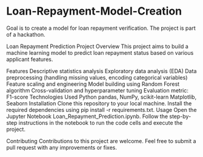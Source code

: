# Loan-Repayment-Model-Creation
Goal is to create a model for loan repayment verification.  The project is part of a hackathon.

Loan Repayment Prediction Project
Overview
This project aims to build a machine learning model to predict loan repayment status based on various applicant features.

Features
Descriptive statistics analysis
Exploratory data analysis (EDA)
Data preprocessing (handling missing values, encoding categorical variables)
Feature scaling and engineering
Model building using Random Forest algorithm
Cross-validation and hyperparameter tuning
Evaluation metric: F1-score
Technologies Used
Python
pandas, NumPy, scikit-learn
Matplotlib, Seaborn
Installation
Clone this repository to your local machine.
Install the required dependencies using pip install -r requirements.txt.
Usage
Open the Jupyter Notebook Loan_Repayment_Prediction.ipynb.
Follow the step-by-step instructions in the notebook to run the code cells and execute the project.

Contributing
Contributions to this project are welcome. Feel free to submit a pull request with any improvements or fixes.
